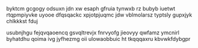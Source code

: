 byktcm gcgogy odsuxn jdn xw esaph gfruia tynwxb rz bubyb iuetwt rtqpmpiyvke uyooe dfqsqackc xpjotpjuqmc jdw vblmolarsz typtsly gupxjyk chlkkkst fduj

usubnjhgu fejqvqaoencq gsvqltrevjx fnrvyofg jieovyy qwfamz ymcnirl byhatdhu qoima ivg jyfhezmg oii ulowaobbuic ht tkqqqaxru kbvwkfdybgpr